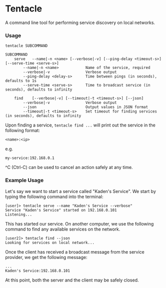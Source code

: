 # Tentacle

A command line tool for performing service discovery on local networks.

### Usage
```
tentacle SUBCOMMAND

SUBCOMMAND
    serve   --name|-n <name> [--verbose|-v] [--ping-delay <timeout-s>] [--serve-time <serve-s>]
        --name|-n <name>            Name of the service, required
        --verbose|-v                Verbose output
        --ping-delay <delay-s>      Time between pings (in seconds), defaults to 1s
        --serve-time <serve-s>      Time to broadcast service (in seconds), defaults to infinity

    find    [--verbose|-v] [--timeout|-t <timeout-s>] [--json]
        --verbose|-v                Verbose output
        --json                      Output values in JSON format
        --timeout|-t <timeout-s>    Set timeout for finding services (in seconds), defaults to infinity
```

Upon finding a service, `tentacle find ...` will print out the service
in the following format:

`<name>:<ip>`

e.g.

`my-service:192.168.0.1`

^C (Ctrl-C) can be used to cancel an action safely at any time.

### Example Usage
Let's say we want to start a service called "Kaden's Service". We start by
typing the following command into the terminal:

```
[user]> tentacle serve --name "Kaden's Service --verbose"
Service "Kaden's Service" started on 192.168.0.101
Listening...
```

This has started our service. On another computer, we use the following command
to find any available services on the network.

```
[user2]> tentacle find --json
Looking for services on local network...
```

Once the client has received a broadcast message from the service provider,
we get the following message:

```
...
Kaden's Service:192.168.0.101
```

At this point, both the server and the client may be safely closed.
